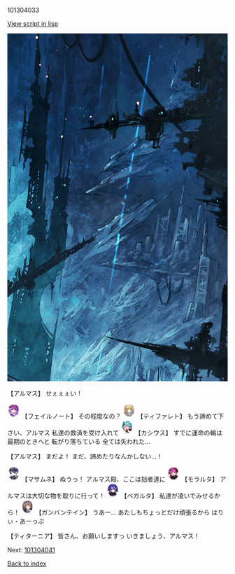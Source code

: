 101304033

[View script in lisp](../scripts/101304033.txt)

![underground_world_1.png](../images/backgrounds/underground_world_1.png)

【アルマス】
せぇぇぇい！

<img src="../images/units/3401911.png" alt="3401911.png" height="34"/>
【フェイルノート】
その程度なの？

<img src="../images/units/3503211.png" alt="3503211.png" height="34"/>
【ティファレト】
もう諦めて下さい、アルマス
私達の救済を受け入れて

<img src="../images/units/3303111.png" alt="3303111.png" height="34"/>
【カシウス】
すでに運命の輪は最期のときへと
転がり落ちている
全ては失われた…

【アルマス】
まだよ！
まだ、諦めたりなんかしない…！

<img src="../images/units/3100111.png" alt="3100111.png" height="34"/>
【マサムネ】
ぬうっ！
アルマス殿、ここは拙者達に

<img src="../images/units/3104011.png" alt="3104011.png" height="34"/>
【モラルタ】
アルマスは大切な物を取りに行って！

<img src="../images/units/3104111.png" alt="3104111.png" height="34"/>
【ベガルタ】
私達が凌いでみせるから！

<img src="../images/units/3600211.png" alt="3600211.png" height="34"/>
【ガンバンテイン】
うあー…
あたしもちょっとだけ頑張るから
はりぃ・あーっぷ

【ティターニア】
皆さん、お願いしますっ
いきましょう、アルマス！

Next: [101304041](101304041.md)

[Back to index](index.md)
